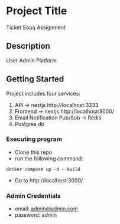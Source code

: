 # Project Title

Ticket Souq Assignment

## Description

User Admin Platform.

## Getting Started

Project includes four services:

1. API -> nestjs http://localhost:3333
2. Frontend -> nextjs http://localhost:3000/
3. Email Notification Pub/Sub -> Redis
4. Postgres db

### Executing program

- Clone this repo
- run the following command:

```
docker compose up -d --build
```

- Go to http://localhost:3000/

### Admin Credentials

- email: admin@admin.com
- password: admin
